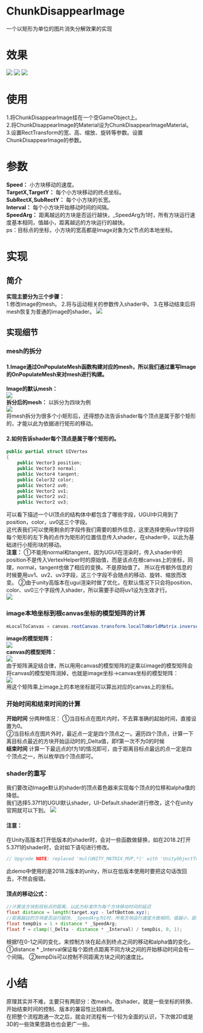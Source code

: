 # ChunkDisappearImage
一个以矩形为单位的图片消失分解效果的实现
# 效果
![](ChunkDisappearImageDoc/illustrate1.gif)
![](ChunkDisappearImageDoc/illustrate2.gif)
![](ChunkDisappearImageDoc/illustrate3.gif)
# 使用
1.将ChunkDisappearImage挂在一个空GameObject上。  
2.将ChunkDisappearImage的Material设为ChunkDisappearImageMaterial。  
3.设置RectTransform的宽、高、缩放、旋转等参数。设置ChunkDisappearImage的参数。  
# 参数
**Speed：** 小方块移动的速度。  
**TargetX,TargetY：** 每个小方块移动的终点坐标。  
**SubRectX,SubRectY：** 每个小方块的长宽。  
**Interval：** 每个小方块开始移动时间的间隔。  
**SpeedArg：** 距离越远的方块是否运行越快，_SpeedArg为1时，所有方块运行速度基本相同，值越小，距离越远的方块运行的越快。  
ps：目标点的坐标，小方块的宽高都是Image对象为父节点的本地坐标。  
# 实现
## 简介
**实现主要分为三个步骤：**  
1.修改image的mesh。
2.将与运动相关的参数传入shader中。
3.在移动结束后将mesh恢复为普通的image的shader。
![](ChunkDisappearImageDoc/ChunkDisappearImageSummary.png)
## 实现细节
### mesh的拆分
#### 1.Image通过OnPopulateMesh函数构建对应的mesh，所以我们通过重写Image的OnPopulateMesh来对mesh进行构建。  
**Image的默认mesh：**  
![](ChunkDisappearImageDoc/DefaultImageMesh.png)  
**拆分后的mesh：** 以拆分为四块为例  
![](ChunkDisappearImageDoc/ChangedImageMesh.png)  
将mesh拆分为很多个小矩形后，还得想办法告诉shader每个顶点是属于那个矩形的，才能以此为依据进行矩形的移动。  
#### 2.如何告诉shader每个顶点是属于哪个矩形的。
```cs
public partial struct UIVertex
{
    public Vector3 position;
    public Vector3 normal;
    public Vector4 tangent;
    public Color32 color;
    public Vector2 uv0;
    public Vector2 uv1;
    public Vector2 uv2;
    public Vector2 uv3;
```
可以看下描述一个UI顶点的结构体中都包含了哪些字段，UGUI中只用到了position，color，uv0这三个字段。  
这代表我们可以使用剩余的字段传我们需要的额外信息，这里选择使用uv1字段将每个矩形的左下角的点作为矩形的位置信息传入shader，在shader中，以此为基础进行小矩形块的移动。  
**注意：** 
①不能用normal和tangent，因为UGUI在渲染时，传入shader中的position不是传入VertexHelper时的原始值，而是该点在根canvas上的坐标，同理，normal，tangent也做了相应的变换。不是原始值了。
所以在传额外信息的时候要用uv1、uv2、uv3字段，这三个字段不会随点的移动、旋转、缩放而改变。
②由于unity高版本在ugui渲染时做了优化，在默认情况下只会将position、color、uv0三个字段传入shader，所以需要手动将uv1设为生效才行。  
![](ChunkDisappearImageDoc/AdditionalShaderChannels.png)  
### image本地坐标到根canvas坐标的模型矩阵的计算
```cs
mLocalToCanvas = canvas.rootCanvas.transform.localToWorldMatrix.inverse * transform.localToWorldMatrix;
```
**image的模型矩阵：**  
![](ChunkDisappearImageDoc/formula1.png)  
**canvas的模型矩阵：**  
![](ChunkDisappearImageDoc/formula2.png)  
由于矩阵满足结合律，所以用用canvas的模型矩阵的逆乘以image的模型矩阵会将canvas的模型矩阵消掉，也就是image坐标->canvas坐标的模型矩阵：  
![](ChunkDisappearImageDoc/formula3.png)  
用这个矩阵乘上image上的本地坐标就可以算出对应的canvas上的坐标。 
### 开始时间和结束时间的计算
**开始时间**
分两种情况：
①当目标点在图片内时，不去算准确的起始时间，直接设置为0。  
②当目标点在图片外时，最近点一定是四个顶点之一。遍历四个顶点，计算一下离目标点最近的方块开始运动时的_Delta值，即f第一次不为0的时候  
**结束时间**
计算一下最远点的f为1的情况即可，由于距离目标点最远的点一定是四个顶点之一，所以枚举四个顶点即可。  
### shader的重写  
我们要改动Image默认的shader的顶点着色器来实现每个顶点的位移和alpha值的降低。  
我们选择5.37f1的UGUI默认shader，UI-Default.shader进行修改，这个在unity官网就可以下到。
![](ChunkDisappearImageDoc/DownloadShader.png)
#### 注意：
在Unity高版本打开低版本的shader时，会对一些函数做替换，如在2018.2打开5.37f1的shader时，会对如下语句进行修改。  
```glsl
// Upgrade NOTE: replaced 'mul(UNITY_MATRIX_MVP,*)' with 'UnityObjectToClipPos(*)'
```
此demo中使用的是2018.2版本的unity，所以在低版本使用时要把这句话改回去，不然会报错。
#### 顶点的移动公式：        
```glsl
//计算该方块到目标点的距离，以此为标准作为每个方块移动时间的延迟
float distance = length(target.xyz - leftBottom.xyz);
//距离越远的方块是否运行越快，_SpeedArg为1时，所有方块运行速度大致相同，值越小，距离越远的方块运行的越快
float tempDis = 1 + distance * _SpeedArg;
float f = clamp((_Delta - distance * _Interval) / tempDis, 0, 1);
```
根据f在0-1之间的变化，来控制方块在起点到终点之间的移动和alpha值的变化。
①distance * _Interval保证每个距终点距离不同方块之间的开始移动时间会有一个间隔。
②tempDis可以控制不同距离方块之间的速度比。  
# 小结
原理其实并不难，主要只有两部分：改mesh，改shader。就是一些坐标的转换、开始结束时间的控制、版本的兼容性比较麻烦。  
在把整个流程跑通一次之后，就会对流程有一个较为全面的认识，下次做2D或是3D的一些效果思路也也会更广一些。  